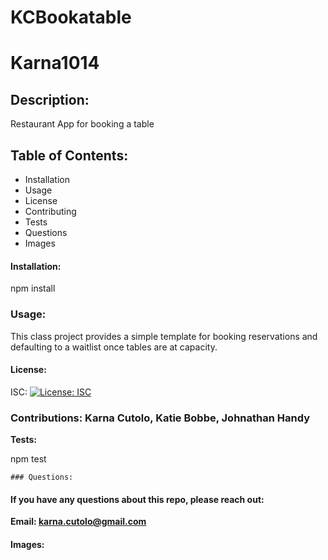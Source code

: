 # KCBookatable

# Karna1014
 
 ## Description: 
 Restaurant App for booking a table 
 
 ## Table of Contents: 
  * Installation 
  * Usage 
  * License 
  * Contributing 
  * Tests 
  * Questions 
  * Images 
   
   #### Installation: 

   npm install
   
   ### Usage: 

   This class project provides a simple template for booking reservations and defaulting to a waitlist once tables are at capacity.
   
   #### License: 

   ISC: [![License: ISC](https://img.shields.io/badge/License-ISC-blue.svg)](https://opensource.org/licenses/ISC)
   
   ### Contributions: Karna Cutolo, Katie Bobbe, Johnathan Handy
   
   **Tests:**
   
   npm test

    ### Questions: 
   
   #### If you have any questions about this repo, please reach out: 

   **Email: karna.cutolo@gmail.com**
     
   #### Images: